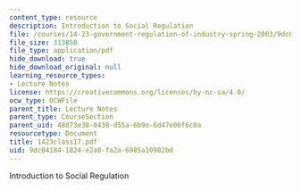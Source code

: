 ```yaml
---
content_type: resource
description: Introduction to Social Regulation
file: /courses/14-23-government-regulation-of-industry-spring-2003/9dc041841824e2a0fa2a6985a10902bd_1423class17.pdf
file_size: 313850
file_type: application/pdf
hide_download: true
hide_download_original: null
learning_resource_types:
- Lecture Notes
license: https://creativecommons.org/licenses/by-nc-sa/4.0/
ocw_type: OCWFile
parent_title: Lecture Notes
parent_type: CourseSection
parent_uid: 48d73e38-0438-d55a-6b9e-6d47e06f6c0a
resourcetype: Document
title: 1423class17.pdf
uid: 9dc04184-1824-e2a0-fa2a-6985a10902bd
---
```

Introduction to Social Regulation